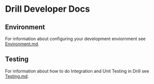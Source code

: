 # Drill Developer Docs

## Environment

For information about configuring your development enviornment see [Environment.md](Environment.md).

## Testing

For information about how to do Integration and Unit Testing in Drill see [Testing.md](Testing.md).
